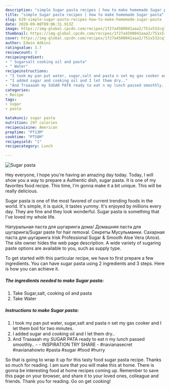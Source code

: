```yaml
---
description: "simple Sugar pasta recipes | how to make homemade Sugar pasta"
title: "simple Sugar pasta recipes | how to make homemade Sugar pasta"
slug: 629-simple-sugar-pasta-recipes-how-to-make-homemade-sugar-pasta
date: 2020-09-08T09:06:31.913Z
image: https://img-global.cpcdn.com/recipes/1f27a4500041aaa2/751x532cq70/sugar-pasta-recipe-main-photo.jpg
thumbnail: https://img-global.cpcdn.com/recipes/1f27a4500041aaa2/751x532cq70/sugar-pasta-recipe-main-photo.jpg
cover: https://img-global.cpcdn.com/recipes/1f27a4500041aaa2/751x532cq70/sugar-pasta-recipe-main-photo.jpg
author: Edwin Adkins
ratingvalue: 3.7
reviewcount: 3
recipeingredient:
- " Sugarsalt cooking oil and pasta"
- " Water"
recipeinstructions:
- "I took my pan put water, sugar,salt and pasta n set my gas cooker and I let them boil for two minutes."
- "I added sugar and cooking oil and I let them dry.."
- "And Traaaaah my SUGAR PATA ready to eat n my lunch passed smoothly..  INSPIRATION TRY SHARE #navianasecret #navianahowto #pasta #sugar #food #hurry"
categories:
- Recipe
tags:
- sugar
- pasta

katakunci: sugar pasta 
nutrition: 297 calories
recipecuisine: American
preptime: "PT13M"
cooktime: "PT58M"
recipeyield: "1"
recipecategory: Lunch

---
```



![Sugar pasta](https://img-global.cpcdn.com/recipes/1f27a4500041aaa2/751x532cq70/sugar-pasta-recipe-main-photo.jpg)

Hey everyone, I hope you're having an amazing day today. Today, I will show you a way to prepare a Authentic dish, sugar pasta. It is one of my favorites food recipe. This time, I'm gonna make it a bit unique. This will be really delicious.

Sugar pasta is one of the most favored of current trending foods in the world. It's simple, it is quick, it tastes yummy. It's enjoyed by millions every day. They are fine and they look wonderful. Sugar pasta is something that I've loved my whole life.

Натуральная паста для шугаринга дома/ Домашняя паста для шугаринга/Sugar paste for hair removal. Секреты Мусульманки. Сахарная паста для шугаринга Irisk Professional Sugar &amp; Smooth Aloe Vera (Алоэ). The site owner hides the web page description. A wide variety of sugaring paste options are available to you, such as supply type.


To get started with this particular recipe, we have to first prepare a few ingredients. You can have sugar pasta using 2 ingredients and 3 steps. Here is how you can achieve it.

<!--inarticleads1-->

##### The ingredients needed to make Sugar pasta:

1. Take  Sugar,salt, cooking oil and pasta
1. Take  Water




<!--inarticleads2-->

##### Instructions to make Sugar pasta:

1. I took my pan put water, sugar,salt and pasta n set my gas cooker and I let them boil for two minutes.
1. I added sugar and cooking oil and I let them dry..
1. And Traaaaah my SUGAR PATA ready to eat n my lunch passed smoothly.. -  - INSPIRATION TRY SHARE - #navianasecret #navianahowto #pasta #sugar #food #hurry




So that is going to wrap it up for this tasty food sugar pasta recipe. Thanks so much for reading. I am sure that you will make this at home. There is gonna be interesting food at home recipes coming up. Remember to save this page on your browser, and share it to your loved ones, colleague and friends. Thank you for reading. Go on get cooking!
